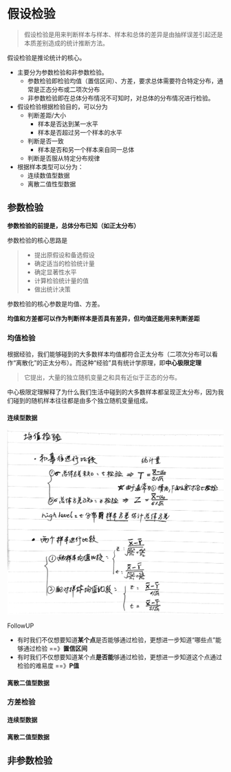 # 假设检验

> 假设检验是用来判断样本与样本、样本和总体的差异是由抽样误差引起还是本质差别造成的统计推断方法。

假设检验是推论统计的核心。

- 主要分为参数检验和非参数检验。
  - 参数检验即检验均值（置信区间）、方差，要求总体需要符合特定分布，通常是正态分布或二项次分布
  - 非参数检验即在总体分布情况不可知时，对总体的分布情况进行检验。
- 假设检验根据检验目的，可以分为
  - 判断差距/大小
    - 样本是否达到某一水平
    - 样本是否超过另一个样本的水平
  - 判断是否一致
    - 样本是否和另一个样本来自同一总体
  - 判断是否服从特定分布规律
- 根据样本类型可以分为：
  - 连续数值型数据
  - 离散二值性型数据





## 参数检验

**参数检验的前提是，总体分布已知（如正太分布）**

参数检验的核心思路是

> - 提出原假设和备选假设
> - 确定适当的检验统计量
> - 确定显著性水平
> - 计算检验统计量的值
> - 做出统计决策

参数检验的核心参数是均值、方差。

**均值和方差都可以作为判断样本是否具有差异，但均值还能用来判断差距**



### 均值检验

根据经验，我们能够碰到的大多数样本均值都符合正太分布（二项次分布可以看作“离散化”的正太分布）。而这种“经验”具有统计学原理，即**中心极限定理**

> 它提出，大量的独立随机变量之和具有近似于正态的分布。

中心极限定理解释了为什么我们生活中碰到的大多数样本都呈现正太分布，因为我们碰到的随机样本往往都是由多个独立随机变量组成。

#### 连续型数据

![均值检验](img\均值检验.png)

FollowUP

- 有时我们不仅想要知道**某个点**是否能够通过检验，更想进一步知道“哪些点”能够通过检验 ==》**置信区间**
- 有时我们不仅想要知道某个点**是否能**够通过检验，更想进一步知道这个点通过检验的难易度 ==》**P值**

#### 离散二值型数据

### 方差检验

#### 连续型数据

#### 离散二值型数据

## 非参数检验

